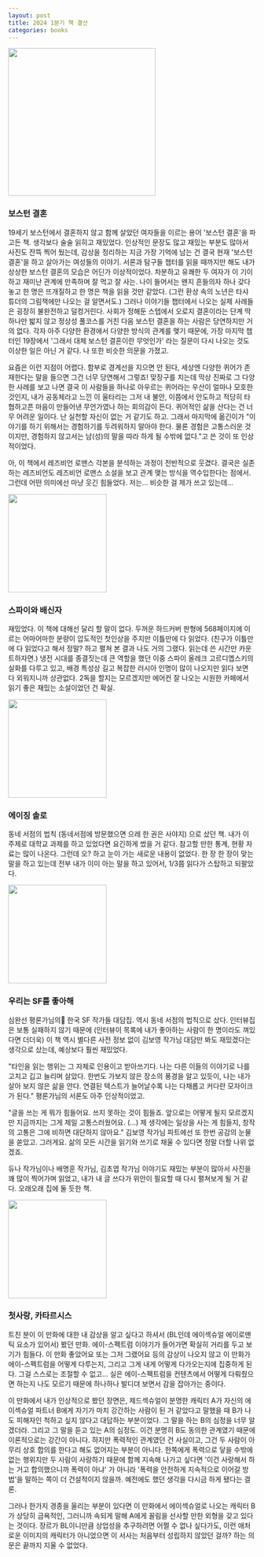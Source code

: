 ```yaml
---
layout: post
title: 2024 1분기 책 결산
categories: books
---
```


<img src="{{ site.baseurl }}/thumbnails/240424_books/보스턴결혼.jpeg" width="300" />

### 보스턴 결혼

19세기 보스턴에서 결혼하지 않고 함께 살았던 여자들을 이르는 용어 '보스턴 결혼'을 파고든 책. 생각보다 술술 읽히고 재밌었다. 인상적인 문장도 많고 재밌는 부분도 많아서 사진도 잔뜩 찍어 뒀는데, 감상을 정리하는 지금 가장 기억에 남는 건 결국 현재 '보스턴 결혼'을 하고 살아가는 여성들의 이야기. 서론과 탐구들 챕터를 읽을 때까지만 해도 내가 상상한 보스턴 결혼의 모습은 어딘가 이상적이었다. 차분하고 유쾌한 두 여자가 이 기이하고 재미난 관계에 만족하며 잘 먹고 잘 사는. 나이 들어서는 왠지 흔들의자 하나 갖다 놓고 한 명은 뜨개질하고 한 명은 책을 읽을 것만 같았다. (그런 환상 속의 노년은 타샤 튜더의 그림책에만 나오는 걸 알면서도.) 그러나 이야기들 챕터에서 나오는 실제 사례들은 굉장히 불완전하고 덜컹거린다. 사회가 정해둔 스텝에서 오로지 결혼이라는 단계 딱 하나만 밟지 않고 정상성 풀코스를 거친 다음 보스턴 결혼을 하는 사람은 당연하지만 거의 없다. 각자 아주 다양한 환경에서 다양한 방식의 관계를 맺기 때문에, 가장 마지막 챕터인 19장에서 '그래서 대체 보스턴 결혼이란 무엇인가' 라는 질문이 다시 나오는 것도 이상한 일은 아닌 거 같다. 나 또한 비슷한 의문을 가졌고.

요즘은 이런 지점이 어렵다. 함부로 경계선을 지으면 안 된다, 세상엔 다양한 퀴어가 존재한다는 말을 들으면 그건 너무 당연해서 그렇죠! 맞장구를 치는데 막상 진짜로 그 다양한 사례를 보고 나면 결국 이 사람들을 하나로 아우르는 퀴어라는 우산이 얼마나 모호한 것인지, 내가 공동체라고 느낀 이 울타리는 그저 내 불안, 이쯤에서 안도하고 적당히 타협하고픈 마음이 만들어낸 무언가였나 하는 회의감이 든다. 퀴어적인 삶을 산다는 건 너무 어려운 일이다. 난 실천할 자신이 없는 거 같기도 하고. 그래서 마지막에 옮긴이가 "이야기를 하기 위해서는 경험하기를 두려워하지 말아야 한다. 물론 경험은 고통스러운 것이지만, 경험하지 않고서는 남(성)의 말을 따라 하게 될 수밖에 없다."고 쓴 것이 또 인상적이었다.

아, 이 책에서 레즈비언 로맨스 각본을 분석하는 과정이 전반적으로 웃겼다. 결국은 실존하는 레즈비언도 레즈비언 로맨스 소설을 보고 관계 맺는 방식을 역수입한다는 점에서. 그런데 어떤 의미에선 마냥 웃긴 힘들었다. 저는... 비슷한 걸 제가 쓰고 있는데... 

<img src="{{ site.baseurl }}/thumbnails/240424_books/스파이와배신자.jpeg" width="200" />

### 스파이와 배신자

재밌었다. 이 책에 대해선 달리 할 말이 없다. 두꺼운 하드커버 판형에 568페이지에 이르는 어마어마한 분량이 압도적인 첫인상을 주지만 이틀만에 다 읽었다. (친구가 이틀만에 다 읽었다고 해서 정말? 하고 펼쳐 본 결과 나도 거의 그랬다. 읽는데 쓴 시간만 카운트하자면.) 냉전 시대를 종결짓는데 큰 역할을 했던 이중 스파이 올레크 고르디옙스키의 실화를 다루고 있고, 배경 특성상 길고 복잡한 러시아 인명이 많이 나오지만 읽다 보면 다 외워지니까 상관없다. 2독을 할지는 모르겠지만 에어컨 잘 나오는 시원한 카페에서 읽기 좋은 재밌는 소설이었던 건 확실. 

<img src="{{ site.baseurl }}/thumbnails/240424_books/에이징솔로.jpeg" width="200" />

### 에이징 솔로

동네 서점의 법칙 (동네서점에 방문했으면 으레 한 권은 사야지) 으로 샀던 책. 내가 이 주제로 대학교 과제를 하고 있었다면 요긴하게 썼을 거 같다. 참고할 만한 통계, 현황 자료는 많이 나온다. 그런데 오? 하고 눈이 가는 새로운 내용이 없었다. 한 장 한 장이 맞는 말을 하고 있는데 전부 내가 이미 아는 말을 하고 있어서, 1/3쯤 읽다가 스탑하고 되팔았다. 

<img src="{{ site.baseurl }}/thumbnails/240424_books/우리는SF를좋아해.jpeg" width="200" />

### 우리는 SF를 좋아해

심완선 평론가님의 한국 SF 작가들 대담집. 역시 동네 서점의 법칙으로 샀다. 인터뷰집은 보통 실패하지 않기 때문에 (인터뷰이 목록에 내가 좋아하는 사람이 한 명이라도 껴있다면 더더욱) 이 책 역시 별다른 사전 정보 없이 김보영 작가님 대담만 봐도 재밌겠다는 생각으로 샀는데, 예상보다 훨씬 재밌었다.

"타인을 읽는 행위는 그 자체로 인용이고 받아쓰기다. 나는 다른 이들의 이야기로 나를 고치고 깁고 늘리며 살았다. 한번도 가보지 않은 장소의 풍경을 알고 있듯이, 나는 내가 살아 보지 않은 삶을 안다. 연결된 텍스트가 늘어날수록 나는 다채롭고 커다란 모자이크가 된다." 평론가님의 서론도 아주 인상적이었고.

"글을 쓰는 게 뭐가 힘들어요. 쓰지 못하는 것이 힘들죠. 앞으로는 어떻게 될지 모르겠지만 지금까지는 그게 제일 고통스러웠어요. (...) 제 생각에는 일상을 사는 게 힘들지, 창작의 고통은 그에 비하면 대단하지 않아요." 김보영 작가님 파트에선 또 한번 공감의 눈물을 쏟았고. 그러게요. 삶의 모든 시간을 읽기와 쓰기로 채울 수 있다면 정말 더할 나위 없겠죠. 

듀나 작가님이나 배명훈 작가님, 김초엽 작가님 이야기도 재밌는 부분이 많아서 사진을 꽤 많이 찍어가며 읽었고, 내가 내 글 쓰다가 위안이 필요할 때 다시 펼쳐보게 될 거 같다. 오래오래 집에 둘 듯한 책. 

<img src="{{ site.baseurl }}/thumbnails/240424_books/첫사랑카타르시스.jpeg" width="200" />

### 첫사랑, 카타르시스

트친 분이 이 만화에 대한 내 감상을 알고 싶다고 하셔서 (BL인데 에이섹슈얼 에이로맨틱 요소가 있어서) 봤던 만화. 에이-스펙트럼 이야기가 들어가면 확실히 거리를 두고 보기가 힘들다. 이 만화 좋았어요 또는 그저 그랬어요 등의 감상이 나오지 않고 이 만화가 에이-스펙트럼을 어떻게 다루는지, 그리고 그게 내게 어떻게 다가오는지에 집중하게 된다. 그걸 스스로는 조절할 수 없고... 실은 에이-스펙트럼을 컨텐츠에서 어떻게 다뤄줬으면 하는지 나도 모르기 때문에 하나하나 발디뎌 보면서 감을 잡아가는 중이다. 

이 만화에서 내가 인상적으로 봤던 장면은, 제드섹슈얼이 분명한 캐릭터 A가 자신의 에이섹슈얼 파트너 B에게 자기가 마치 강간하는 사람이 된 거 같았다고 말했을 때 B가 나도 피해자인 척하고 싶지 않다고 대답하는 부분이었다. 그 말을 하는 B의 심정을 너무 알겠더라. 그리고 그 말을 듣고 있는 A의 심정도. 이건 분명히 B도 동의한 관계였기 때문에 이론적으로는 강간이 아니다. 하지만 폭력적인 관계였던 건 사실이고, 그건 두 사람이 아무리 상호 합의를 한다고 해도 없어지는 부분이 아니다. 한쪽에게 폭력으로 닿을 수밖에 없는 행위지만 두 사람이 사랑하기 때문에 함께 지속해 나가고 싶다면 '이건 사랑해서 하는 거고 합의했으니까 폭력이 아냐' 가 아니라 '폭력을 안전하게 지속적으로 이어갈 방법'을 말하는 쪽이 더 건설적이지 않을까. 예전에도 했던 생각을 다시금 하게 됐다는 결론.

그러나 한가지 경종을 울리는 부분이 있다면 이 만화에서 에이섹슈얼로 나오는 캐릭터 B가 상당히 금욕적인, 그러니까 속되게 말해 A에게 꼴림을 선사할 만한 외형을 갖고 있다는 것이다. 장르가 BL이니만큼 상업성을 추구하려면 어쩔 수 없나 싶다가도, 이런 애처로운 이미지의 캐릭터가 아니었으면 이 서사는 처음부터 성립하지 않았던 걸까? 하는 의문은 끝까지 지울 수 없었다. 
